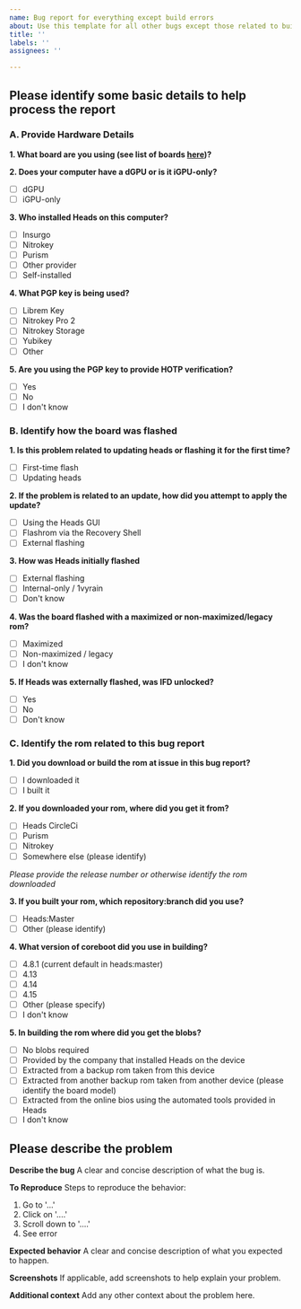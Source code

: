 ```yaml
---
name: Bug report for everything except build errors
about: Use this template for all other bugs except those related to building heads
title: ''
labels: ''
assignees: ''

---
```


## Please identify some basic details to help process the report

### A. Provide Hardware Details

**1. What board are you using (see list of boards [here](https://github.com/eganonoa/heads/tree/master/boards))?**

**2. Does your computer have a dGPU or is it iGPU-only?**
- [ ] dGPU
- [ ] iGPU-only

**3. Who installed Heads on this computer?**
- [ ] Insurgo
- [ ] Nitrokey
- [ ] Purism
- [ ] Other provider
- [ ] Self-installed

**4. What PGP key is being used?**
- [ ] Librem Key
- [ ] Nitrokey Pro 2
- [ ] Nitrokey Storage
- [ ] Yubikey
- [ ] Other

**5. Are you using the PGP key to provide HOTP verification?**
- [ ] Yes
- [ ] No
- [ ] I don't know

### B. Identify how the board was flashed

**1. Is this problem related to updating heads or flashing it for the first time?**
- [ ] First-time flash
- [ ] Updating heads 

**2. If the problem is related to an update, how did you attempt to apply the update?**
- [ ] Using the Heads GUI
- [ ] Flashrom via the Recovery Shell
- [ ] External flashing

**3. How was Heads initially flashed**
- [ ] External flashing
- [ ] Internal-only / 1vyrain
- [ ] Don't know

**4. Was the board flashed with a maximized or non-maximized/legacy rom?**
- [ ] Maximized
- [ ] Non-maximized / legacy
- [ ] I don't know

**5. If Heads was externally flashed, was IFD unlocked?**
- [ ] Yes
- [ ] No
- [ ] Don't know

### C. Identify the rom related to this bug report

**1. Did you download or build the rom at issue in this bug report?**
- [ ] I downloaded it
- [ ] I built it

**2. If you downloaded your rom, where did you get it from?**
- [ ] Heads CircleCi
- [ ] Purism
- [ ] Nitrokey
- [ ] Somewhere else (please identify)

*Please provide the release number or otherwise identify the rom downloaded*

**3. If you built your rom, which repository:branch did you use?**
- [ ] Heads:Master
- [ ] Other (please identify)

**4. What version of coreboot did you use in building?**
- [ ] 4.8.1 (current default in heads:master)
- [ ] 4.13
- [ ] 4.14
- [ ] 4.15
- [ ] Other (please specify)
- [ ] I don't know

**5. In building the rom where did you get the blobs?**
- [ ] No blobs required
- [ ] Provided by the company that installed Heads on the device
- [ ] Extracted from a backup rom taken from this device
- [ ] Extracted from another backup rom taken from another device (please identify the board model)
- [ ] Extracted from the online bios using the automated tools provided in Heads
- [ ] I don't know

## Please describe the problem

**Describe the bug**
A clear and concise description of what the bug is.

**To Reproduce**
Steps to reproduce the behavior:
1. Go to '...'
2. Click on '....'
3. Scroll down to '....'
4. See error

**Expected behavior**
A clear and concise description of what you expected to happen.

**Screenshots**
If applicable, add screenshots to help explain your problem.

**Additional context**
Add any other context about the problem here.
